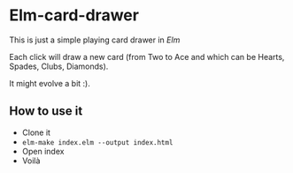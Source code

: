 # Elm-card-drawer

This is just a simple playing card drawer in *Elm*

Each click will draw a new card (from Two to Ace and which can be Hearts, Spades, Clubs, Diamonds).

It might evolve a bit :).

## How to use it

- Clone it
- `elm-make index.elm --output index.html`
- Open index
- Voilà